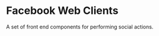 Facebook Web Clients
====================

A set of front end components for performing social actions.